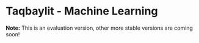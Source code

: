 # Taqbaylit - Machine Learning

**Note:** This is an evaluation version, other more stable versions are coming soon!
